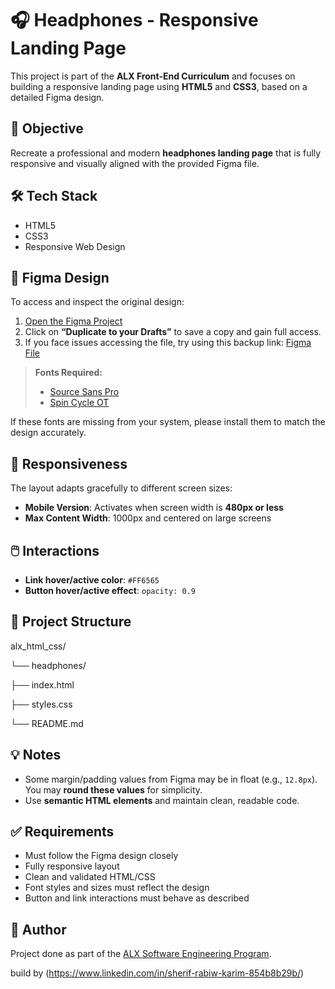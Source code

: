 # 🎧 Headphones - Responsive Landing Page

This project is part of the **ALX Front-End Curriculum** and focuses on building a responsive landing page using **HTML5** and **CSS3**, based on a detailed Figma design.

## 🚀 Objective

Recreate a professional and modern **headphones landing page** that is fully responsive and visually aligned with the provided Figma file.

## 🛠️ Tech Stack

- HTML5
- CSS3
- Responsive Web Design

## 🎨 Figma Design

To access and inspect the original design:

1. [Open the Figma Project](#)
2. Click on **“Duplicate to your Drafts”** to save a copy and gain full access.
3. If you face issues accessing the file, try using this backup link: [Figma File](#)

> **Fonts Required:**
>
> - [Source Sans Pro](https://fonts.google.com/specimen/Source+Sans+Pro)
> - [Spin Cycle OT](https://www.fonts.com/font/spin-cycle)

If these fonts are missing from your system, please install them to match the design accurately.

## 📱 Responsiveness

The layout adapts gracefully to different screen sizes:

- **Mobile Version**: Activates when screen width is **480px or less**
- **Max Content Width**: 1000px and centered on large screens

## 🖱️ Interactions

- **Link hover/active color**: `#FF6565`
- **Button hover/active effect**: `opacity: 0.9`

## 📂 Project Structure

alx_html_css/

└── headphones/

├── index.html

├── styles.css

└── README.md

## 💡 Notes

- Some margin/padding values from Figma may be in float (e.g., `12.8px`). You may **round these values** for simplicity.
- Use **semantic HTML elements** and maintain clean, readable code.

## ✅ Requirements

- Must follow the Figma design closely
- Fully responsive layout
- Clean and validated HTML/CSS
- Font styles and sizes must reflect the design
- Button and link interactions must behave as described

## 👤 Author

Project done as part of the [ALX Software Engineering Program](https://www.alxafrica.com/).

build by (https://www.linkedin.com/in/sherif-rabiw-karim-854b8b29b/)
